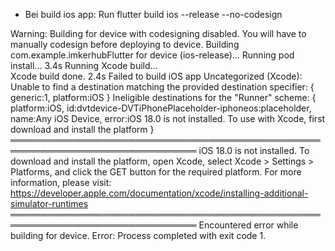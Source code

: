 - Bei build ios app: Run flutter build ios --release --no-codesign
  
Warning: Building for device with codesigning disabled. You will have to manually codesign before deploying to device.
Building com.example.imkerhubFlutter for device (ios-release)...
Running pod install...                                              3.4s
Running Xcode build...                                          
Xcode build done.                                            2.4s
Failed to build iOS app
Uncategorized (Xcode): Unable to find a destination matching the provided destination specifier:
        { generic:1, platform:iOS }
    Ineligible destinations for the "Runner" scheme:
        { platform:iOS, id:dvtdevice-DVTiPhonePlaceholder-iphoneos:placeholder, name:Any iOS Device, error:iOS 18.0 is not installed. To use with Xcode, first download and install the platform }
════════════════════════════════════════════════════════════════════════════════
iOS 18.0 is not installed. To download and install the platform, open
Xcode, select Xcode > Settings > Platforms, and click the GET button for the
required platform.
For more information, please visit:
  https://developer.apple.com/documentation/xcode/installing-additional-simulator-runtimes
════════════════════════════════════════════════════════════════════════════════
Encountered error while building for device.
Error: Process completed with exit code 1.